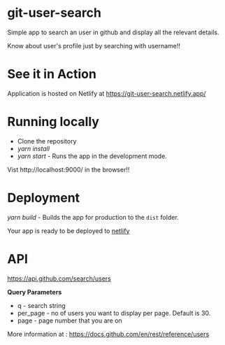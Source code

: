 # git-user-search
Simple app to search an user in github and display all the relevant details.

Know about user's profile just by searching with username!!

# See it in Action

Application is hosted on Netlify at https://git-user-search.netlify.app/

# Running locally

- Clone the repository
- *yarn install*
- *yarn start* - Runs the app in the development mode.

 Vist http://localhost:9000/ in the browser!!

# Deployment

*yarn build* - Builds the app for production to the `dist` folder.

Your app is ready to be deployed to [netlify](https://www.netlify.com/)

# API

https://api.github.com/search/users

**Query Parameters**
- q - search string
- per_page - no of users you want to display per page. Default is 30.
- page - page number that you are on

More information at : https://docs.github.com/en/rest/reference/users



